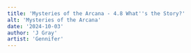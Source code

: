 ```yaml
---
title: 'Mysteries of the Arcana - 4.8 What''s the Story?'
alt: 'Mysteries of the Arcana'
date: '2024-10-03'
author: 'J Gray'
artist: 'Gennifer'
---
```

